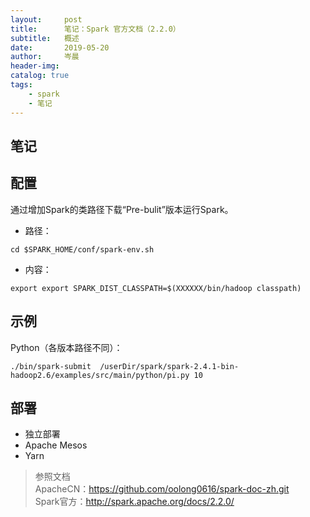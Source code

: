 ```yaml
---
layout:     post  
title:      笔记：Spark 官方文档（2.2.0）   
subtitle:   概述  
date:       2019-05-20  
author:     岑晨  
header-img: 
catalog: true  
tags:  
    - spark
    - 笔记
---  
```


笔记
---  


## 配置   
通过增加Spark的类路径下载“Pre-bulit”版本运行Spark。  
- 路径：    
```
cd $SPARK_HOME/conf/spark-env.sh
```
- 内容： 
```
export export SPARK_DIST_CLASSPATH=$(XXXXXX/bin/hadoop classpath)
```

## 示例   
Python（各版本路径不同）：   
```
./bin/spark-submit  /userDir/spark/spark-2.4.1-bin-hadoop2.6/examples/src/main/python/pi.py 10 
```
## 部署   
- 独立部署
- Apache Mesos  
- Yarn   
> 参照文档  
    ApacheCN：https://github.com/oolong0616/spark-doc-zh.git  
    Spark官方：http://spark.apache.org/docs/2.2.0/    


